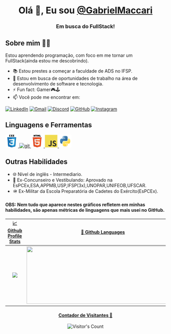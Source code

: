 <h1 align="center">Olá 👋, Eu sou <a href=https://www.linkedin.com/in/gabriel-maccari-55b92331b/>@GabrielMaccari</a></h1>
<h3 align="center">Em busca do FullStack!</h3>

## Sobre mim 👩🏻
Estou aprendendo programação, com foco em me tornar um FullStack(ainda estou me descobrindo).
- 📚 Estou prestes a começar a faculdade de ADS no IFSP.
- 💼 Estou em busca de oportunidades de trabalho na área de desenvolvimento de software e tecnologia.
- ⚡ Fun fact: Gamer🎮🕹️
- 📫 Você pode me encontrar em:
  

[![LinkedIn](https://img.shields.io/badge/LinkedIn-0077B5?style=for-the-badge&logo=linkedin&logoColor=white&color=0FE688)](https://www.linkedin.com/in/gabriel-maccari-55b92331b/)
[![Gmail](https://img.shields.io/badge/Gmail-333333?style=for-the-badge&logo=gmail&logoColor=white&color=3A6653)](mailto:gabrielmaccari5@gmail.com)
[![Discord](https://img.shields.io/badge/Discord-7289DA?style=for-the-badge&logo=discord&logoColor=white&color=0FE688)](https://discord.com/channels/@bielzinmm1280/)
[![GitHub](https://img.shields.io/badge/GitHub-100000?style=for-the-badge&logo=github&logoColor=white&color=3A6653)](https://github.com/gabrielmaccari)
[![Instagram](https://img.shields.io/badge/-Instagram-%23E4405F?style=for-the-badge&logo=instagram&logoColor=white&color=0FE688)](https://www.instagram.com/gabrielmaccarii/)


## Linguagens e Ferramentas
<p align="left"> <a href="https://www.w3schools.com/css/" target="_blank" rel="noreferrer"> <img src="https://raw.githubusercontent.com/devicons/devicon/master/icons/css3/css3-original-wordmark.svg" alt="css3" width="40" height="40"/> </a> <a href="https://git-scm.com/" target="_blank" rel="noreferrer"> <img src="https://www.vectorlogo.zone/logos/git-scm/git-scm-icon.svg" alt="git" width="40" height="40"/> </a> <a href="https://www.w3.org/html/" target="_blank" rel="noreferrer"> <img src="https://raw.githubusercontent.com/devicons/devicon/master/icons/html5/html5-original-wordmark.svg" alt="html5" width="40" height="40"/> </a> <a href="https://developer.mozilla.org/en-US/docs/Web/JavaScript" target="_blank" rel="noreferrer"> <img src="https://raw.githubusercontent.com/devicons/devicon/master/icons/javascript/javascript-original.svg" alt="javascript" width="40" height="40"/> </a> <a href="https://www.python.org" target="_blank" rel="noreferrer"> <img src="https://raw.githubusercontent.com/devicons/devicon/master/icons/python/python-original.svg" alt="python" width="40" height="40"/> </a> </p>

## Outras Habilidades
- 🌐 Nível de inglês - Intermediario.
- 📘 Ex-Concunseiro e Vestibulando: Aprovado na EsPCEx,ESA,APPMB,USP,IFSP(3x),UNOPAR,UNIFEOB,UFSCAR.
- 🪖 Ex-Militar da Escola Preparatória de Cadetes do Exército(EsPCEx).

#### OBS: Nem tudo que aparece nestes gráficos refletem em minhas habilidades, são apenas métricas de linguagens que mais usei no GitHub.

| [📈 Github Profile Stats](https://github.com/anuraghazra/github-readme-stats#github-stats-card) | [📓 Github Languages](https://github.com/anuraghazra/github-readme-stats#top-languages-card) |
| :---: | :---: |
| <img height="180" src="https://github-readme-stats.vercel.app/api?username=gabrielmaccari&show_icons=true&theme=react&count_private=true&bg_color=3A6653" /> | <img height="180" width="480"  src="https://github-readme-stats.vercel.app/api/top-langs/?username=gabrielmaccari&layout=compact&langs_count=6&hide=cmake&theme=react&bg_color=3A6653" /> |



<div align="center">

  [<h4>Contador de Visitantes 👀</h4>](https://dev.to/ryanlanciaux/visitor-count-on-your-github-profile-with-one-line-of-markdown-593g)
  <img src="https://profile-counter.glitch.me/gabrielmaccari/count.svg" alt="Visitor's Count" title="Visitor's Count"/>

</div>


